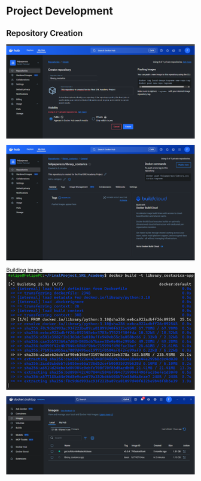 # Project Development

## Repository Creation
![alt text](image.png)

![alt text](image-1.png)

Building image
![alt text](image-2.png)

![alt text](image-3.png)